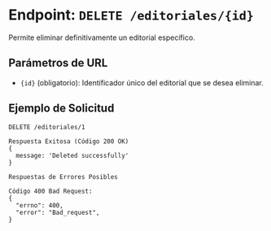 # Endpoint: `DELETE /editoriales/{id}`

Permite eliminar definitivamente un editorial específico.

## Parámetros de URL
- `{id}` (obligatorio): Identificador único del editorial que se desea eliminar.

## Ejemplo de Solicitud
```http
DELETE /editoriales/1

Respuesta Exitosa (Código 200 OK)
{
  message: 'Deleted successfully' 
}

Respuestas de Errores Posibles

Código 400 Bad Request:
{
  "errno": 400,
  "error": "Bad_request",
}
